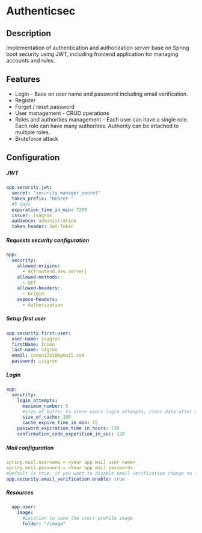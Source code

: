 # Authenticsec

## Description

Implementation of authentication and authorization server base on Spring boot security using JWT, including frontend application for managing accounts and rules.

## Features

* Login - Base on user name and password including email verification.
* Register
* Forgot / reset password
* User management - CRUD operations
* Roles and authorities management - Each user can have a single role. Each role can have many authorities. 
Authority can be attached to multiple roles.
* Bruteforce attack

## Configuration
##### JWT
```yaml
app.security.jwt:
  secret: "security_manager_secret"
  token_prefix: "Bearer "
  #5 days
  expiration_time_in_min: 7200
  issuer: isagron
  audience: administration
  token_header: Jwt-Token
```
##### Requests security configuration
```yaml
app:
  security:
    allowed-origins:
      - ${frontend.dev.server}
    allowed-methods:
      - GET
    allowed-headers:
      - Origin
    expose-headers:
      - Authorization
```
##### Setup first user
```yaml
app.security.first-user:
  user-name: isagron
  firstName: Innon
  last-name: Sagron
  email: innon12310@gmail.com
  password: isagron
```

##### Login 
```yaml
app:
  security:
    login_attempts:
      maximum_number: 5
      #size of buffer to store users login attempts, clear data after user succeed
      size_of_cache: 100
      cache_expire_time_in_min: 15
    password_expiration_time_in_hours: 720
    confirmation_code_experition_in_sec: 120
```
##### Mail configuration
```yaml
spring.mail.username = <your app mail user name>
spring.mail.password = <Your app mail password>
#Default is true, if you want to disable email verification change to false
app.security.email_verification.enable: true
```

##### Resources
```yaml
  app.user:
    image:
      #Location to save the users profile image
      folder: "/image"
```


